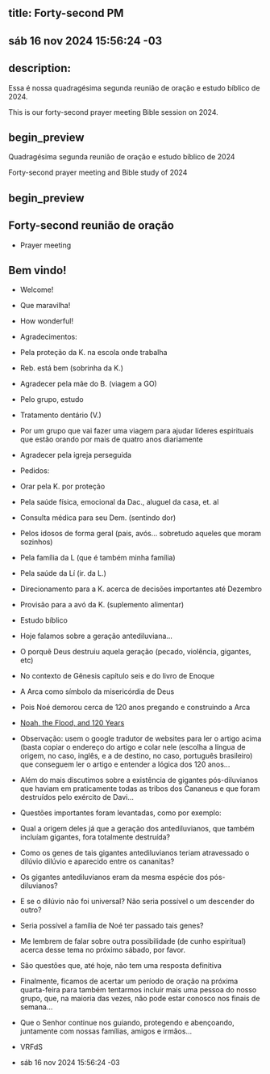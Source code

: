 ## title: Forty-second PM

## sáb 16 nov 2024 15:56:24 -03

## description:

Essa é nossa quadragésima segunda reunião de oração e estudo bíblico de 2024.

This is our forty-second prayer meeting Bible session on 2024.

## begin_preview

Quadragésima segunda reunião de oração e estudo bíblico de 2024

Forty-second prayer meeting and Bible study of 2024

## begin_preview

## Forty-second reunião de oração

- Prayer meeting

## Bem vindo!
- Welcome!
- Que maravilha!
- How wonderful!

- Agradecimentos: 
- Pela proteção da K. na escola onde trabalha
- Reb. está bem (sobrinha da K.)
- Agradecer pela mãe do B. (viagem a GO)
- Pelo grupo, estudo 
- Tratamento dentário (V.)
- Por um grupo que vai fazer uma viagem para ajudar líderes espirituais que estão orando por mais de quatro anos diariamente
- Agradecer pela igreja perseguida 

- Pedidos:
- Orar pela K. por proteção 
- Pela saúde física, emocional da Dac., aluguel da casa, et. al 
- Consulta médica para seu Dem. (sentindo dor)
- Pelos idosos de forma geral (pais, avós... sobretudo aqueles que moram sozinhos)
- Pela família da L (que é também minha família)
- Pela saúde da Lí (ir. da L.)
- Direcionamento para a K. acerca de decisões importantes até Dezembro 
- Provisão para a avó da K. (suplemento alimentar)

- Estudo bíblico
- Hoje falamos sobre a geração antediluviana...
- O porquê Deus destruiu aquela geração (pecado, violência, gigantes, etc) 
- No contexto de Gênesis capítulo seis e do livro de Enoque
- A Arca como símbolo da misericórdia de Deus 
- Pois Noé demorou cerca de 120 anos pregando e construindo a Arca 
- [Noah, the Flood, and 120 Years](https://apologeticspress.org/noah-the-flood-and-120-years-5374)
- Observação: usem o google tradutor de websites para ler o artigo acima (basta copiar o endereço do artigo e colar nele (escolha a língua de origem, no caso, inglês, e a de destino, no caso, português brasileiro) que conseguem ler o artigo e entender a lógica dos 120 anos...
- Além do mais discutimos sobre a existência de gigantes pós-diluvianos que haviam em praticamente todas as tribos dos Cananeus e que foram destruídos pelo exército de Davi...
- Questões importantes foram levantadas, como por exemplo: 
- Qual a origem deles já que a geração dos antediluvianos, que também incluíam gigantes, fora totalmente destruída? 
- Como os genes de tais gigantes antediluvianos teriam atravessado o dilúvio dilúvio e aparecido entre os cananitas? 
- Os gigantes antediluvianos eram da mesma espécie dos pós-diluvianos?
- E se o dilúvio não foi universal? Não seria possível o um descender do outro?
- Seria possível a família de Noé ter passado tais genes? 
- Me lembrem de falar sobre outra possibilidade (de cunho espiritual) acerca desse tema no próximo sábado, por favor.
- São questões que, até hoje, não tem uma resposta definitiva
- Finalmente, ficamos de acertar um período de oração na próxima quarta-feira para também tentarmos incluir mais uma pessoa do nosso grupo, que, na maioria das vezes, não pode estar conosco nos finais de semana...

- Que o Senhor continue nos guiando, protegendo e abençoando, juntamente com nossas famílias, amigos e irmãos...

- VRFdS
- sáb 16 nov 2024 15:56:24 -03
